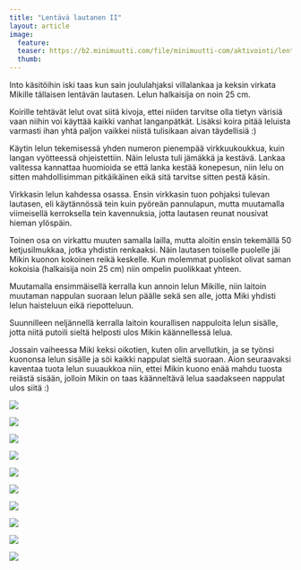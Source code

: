 ```yaml
---
title: "Lentävä lautanen II"
layout: article
image:
  feature:
  teaser: https://b2.minimuutti.com/file/minimuutti-com/aktivointi/lentava-lautanen-ii/DS45091-245px.jpg
  thumb:
---
```


Into käsitöihin iski taas kun sain joululahjaksi villalankaa ja keksin virkata Mikille tällaisen lentävän lautasen. Lelun halkaisija on noin 25 cm.

Koirille tehtävät lelut ovat siitä kivoja, ettei niiden tarvitse olla tietyn värisiä vaan niihin voi käyttää kaikki vanhat langanpätkät. Lisäksi koira pitää leluista varmasti ihan yhtä paljon vaikkei niistä tulisikaan aivan täydellisiä :)

Käytin lelun tekemisessä yhden numeron pienempää virkkuukoukkua, kuin langan vyötteessä ohjeistettiin. Näin lelusta tuli jämäkkä ja kestävä. Lankaa valitessa kannattaa huomioida se että lanka kestää konepesun, niin lelu on sitten mahdollisimman pitkäikäinen eikä sitä tarvitse sitten pestä käsin.

Virkkasin lelun kahdessa osassa. Ensin virkkasin tuon pohjaksi tulevan lautasen, eli käytännössä tein kuin pyöreän pannulapun, mutta muutamalla viimeisellä kerroksella tein kavennuksia, jotta lautasen reunat nousivat hieman ylöspäin.

Toinen osa on virkattu muuten samalla lailla, mutta aloitin ensin tekemällä 50 ketjusilmukkaa, jotka yhdistin renkaaksi. Näin lautasen toiselle puolelle jäi Mikin kuonon kokoinen reikä keskelle. Kun molemmat puoliskot olivat saman kokoisia (halkaisija noin 25 cm) niin ompelin puolikkaat yhteen.

Muutamalla ensimmäisellä kerralla kun annoin lelun Mikille, niin laitoin muutaman nappulan suoraan lelun päälle sekä sen alle, jotta Miki yhdisti lelun haisteluun eikä riepotteluun.

Suunnilleen neljännellä kerralla laitoin kourallisen nappuloita lelun sisälle, jotta niitä putoili sieltä helposti ulos Mikin käännellessä lelua.

Jossain vaiheessa Miki keksi oikotien, kuten olin arvellutkin, ja se työnsi kuononsa lelun sisälle ja söi kaikki nappulat sieltä suoraan. Aion seuraavaksi kaventaa tuota lelun suuaukkoa niin, ettei Mikin kuono enää mahdu tuosta reiästä sisään, jolloin Mikin on taas käänneltävä lelua saadakseen nappulat ulos siitä :)

[![](https://b2.minimuutti.com/file/minimuutti-com/aktivointi/lentava-lautanen-ii/DS45155-800px.jpg)](https://dl.dropboxusercontent.com/sh/ea1wtnz7z734o12/AADyUpAme1FpeIcwe54w97BNa/aktivointi/lentava-lautanen-ii/DS45155.jpg)

[![](https://b2.minimuutti.com/file/minimuutti-com/aktivointi/lentava-lautanen-ii/DS45027-800px.jpg)](https://dl.dropboxusercontent.com/sh/ea1wtnz7z734o12/AADvuWITTWxxQtUH5aj8WmwMa/aktivointi/lentava-lautanen-ii/DS45027.jpg)

[![](https://b2.minimuutti.com/file/minimuutti-com/aktivointi/lentava-lautanen-ii/DS45035-800px.jpg)](https://dl.dropboxusercontent.com/sh/ea1wtnz7z734o12/AABH-IC4VCk08qKh1NptV4nHa/aktivointi/lentava-lautanen-ii/DS45035.jpg)

[![](https://b2.minimuutti.com/file/minimuutti-com/aktivointi/lentava-lautanen-ii/DS45019-800px.jpg)](https://dl.dropboxusercontent.com/sh/ea1wtnz7z734o12/AAB0I0VmvXHHmNl7GI5tfhVSa/aktivointi/lentava-lautanen-ii/DS45019.jpg)

[![](https://b2.minimuutti.com/file/minimuutti-com/aktivointi/lentava-lautanen-ii/DS45091-800px.jpg)](https://dl.dropboxusercontent.com/sh/ea1wtnz7z734o12/AABqWgFtwqGFgzS4t11MDSZ7a/aktivointi/lentava-lautanen-ii/DS45091.jpg)

[![](https://b2.minimuutti.com/file/minimuutti-com/aktivointi/lentava-lautanen-ii/DS45097-800px.jpg)](https://dl.dropboxusercontent.com/sh/ea1wtnz7z734o12/AAA7hDjPlvonN8xhPvz0hUBLa/aktivointi/lentava-lautanen-ii/DS45097.jpg)

[![](https://b2.minimuutti.com/file/minimuutti-com/aktivointi/lentava-lautanen-ii/DS45161-800px.jpg)](https://dl.dropboxusercontent.com/sh/ea1wtnz7z734o12/AAAS7GiAsEn2T0QF9O3fojNva/aktivointi/lentava-lautanen-ii/DS45161.jpg)

[![](https://b2.minimuutti.com/file/minimuutti-com/aktivointi/lentava-lautanen-ii/DS45153-800px.jpg)](https://dl.dropboxusercontent.com/sh/ea1wtnz7z734o12/AABTXq5eqpvxE23GCvemefRpa/aktivointi/lentava-lautanen-ii/DS45153.jpg)

[![](https://b2.minimuutti.com/file/minimuutti-com/aktivointi/lentava-lautanen-ii/DS45354-800px.jpg)](https://dl.dropboxusercontent.com/sh/ea1wtnz7z734o12/AAAcbAOGNP3lRnfbhdjkNZ82a/aktivointi/lentava-lautanen-ii/DS45354.jpg)

[![](https://b2.minimuutti.com/file/minimuutti-com/aktivointi/lentava-lautanen-ii/Kollaasi__iso_10-800px.jpg)](https://dl.dropboxusercontent.com/sh/ea1wtnz7z734o12/AAB2KhOTSWWLAIvcX1OGPshAa/aktivointi/lentava-lautanen-ii/Kollaasi__iso_10.jpg)
